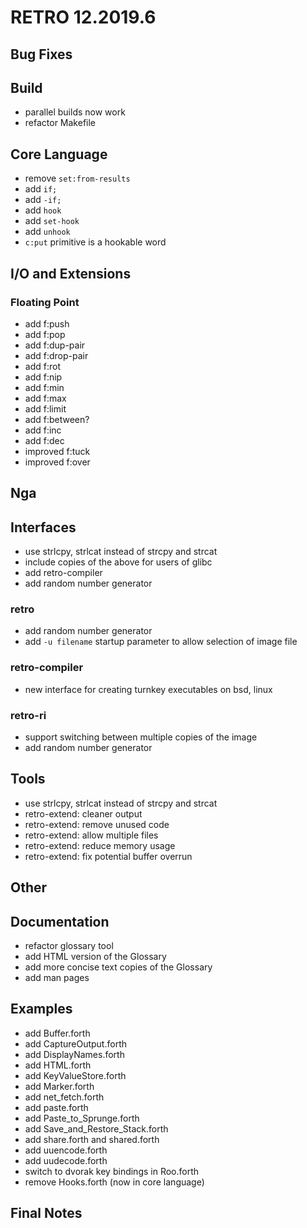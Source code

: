# RETRO 12.2019.6

## Bug Fixes

## Build

- parallel builds now work
- refactor Makefile

## Core Language

- remove `set:from-results`
- add `if;`
- add `-if;`
- add `hook`
- add `set-hook`
- add `unhook`
- `c:put` primitive is a hookable word

## I/O and Extensions

### Floating Point

- add f:push
- add f:pop
- add f:dup-pair
- add f:drop-pair
- add f:rot
- add f:nip
- add f:min
- add f:max
- add f:limit
- add f:between?
- add f:inc
- add f:dec
- improved f:tuck
- improved f:over

## Nga

## Interfaces

- use strlcpy, strlcat instead of strcpy and strcat
- include copies of the above for users of glibc
- add retro-compiler
- add random number generator

### retro

- add random number generator
- add `-u filename` startup parameter to allow selection of
  image file

### retro-compiler

- new interface for creating turnkey executables on bsd, linux

### retro-ri

- support switching between multiple copies of the image
- add random number generator

## Tools

- use strlcpy, strlcat instead of strcpy and strcat
- retro-extend: cleaner output
- retro-extend: remove unused code
- retro-extend: allow multiple files
- retro-extend: reduce memory usage
- retro-extend: fix potential buffer overrun

## Other

## Documentation

- refactor glossary tool
- add HTML version of the Glossary
- add more concise text copies of the Glossary
- add man pages

## Examples

- add Buffer.forth
- add CaptureOutput.forth
- add DisplayNames.forth
- add HTML.forth
- add KeyValueStore.forth
- add Marker.forth
- add net_fetch.forth
- add paste.forth
- add Paste_to_Sprunge.forth
- add Save_and_Restore_Stack.forth
- add share.forth and shared.forth
- add uuencode.forth
- add uudecode.forth
- switch to dvorak key bindings in Roo.forth
- remove Hooks.forth (now in core language)

## Final Notes
